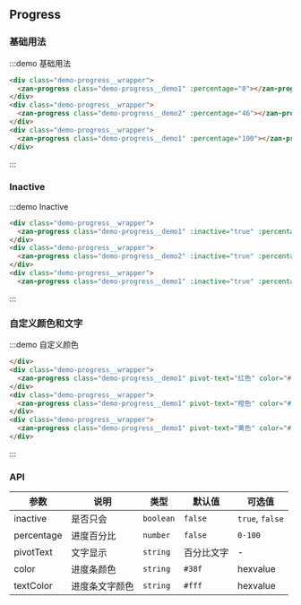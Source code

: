 <style>
  @component-namespace demo {
    @b progress {
      @e wrapper {
        padding: 5px;
        margin: 20px 10px;
      }
    }
  } 
</style>


## Progress

### 基础用法

:::demo 基础用法
```html
<div class="demo-progress__wrapper">
  <zan-progress class="demo-progress__demo1" :percentage="0"></zan-progress>
</div>
<div class="demo-progress__wrapper">
  <zan-progress class="demo-progress__demo2" :percentage="46"></zan-progress>
</div>
<div class="demo-progress__wrapper">
  <zan-progress class="demo-progress__demo1" :percentage="100"></zan-progress>
</div>
```
:::


### Inactive
:::demo Inactive
```html
<div class="demo-progress__wrapper">
  <zan-progress class="demo-progress__demo1" :inactive="true" :percentage="0"></zan-progress>
</div>
<div class="demo-progress__wrapper">
  <zan-progress class="demo-progress__demo2" :inactive="true" :percentage="46"></zan-progress>
</div>
<div class="demo-progress__wrapper">
  <zan-progress class="demo-progress__demo1" :inactive="true" :percentage="100"></zan-progress>
```
:::


### 自定义颜色和文字
:::demo 自定义颜色
```html
</div>
<div class="demo-progress__wrapper">
  <zan-progress class="demo-progress__demo1" pivot-text="红色" color="#ed5050" :percentage="26"></zan-progress>
</div>
<div class="demo-progress__wrapper">
  <zan-progress class="demo-progress__demo1" pivot-text="橙色" color="#f60" :percentage="46"></zan-progress>
</div>
<div class="demo-progress__wrapper">
  <zan-progress class="demo-progress__demo1" pivot-text="黄色" color="#f09000" :percentage="66"></zan-progress>
</div>
```
:::

### API

| 参数       | 说明      | 类型       | 默认值       | 可选值       |
|-----------|-----------|-----------|-------------|-------------|
| inactive | 是否只会 | `boolean`  | `false`          | `true`, `false`    |
| percentage | 进度百分比 | `number`  | `false`          | `0-100`    |
| pivotText | 文字显示 | `string`  | 百分比文字          | -   |
| color | 进度条颜色 | `string`  | `#38f`    | hexvalue   |
| textColor | 进度条文字颜色 | `string`  | `#fff`    | hexvalue   |


